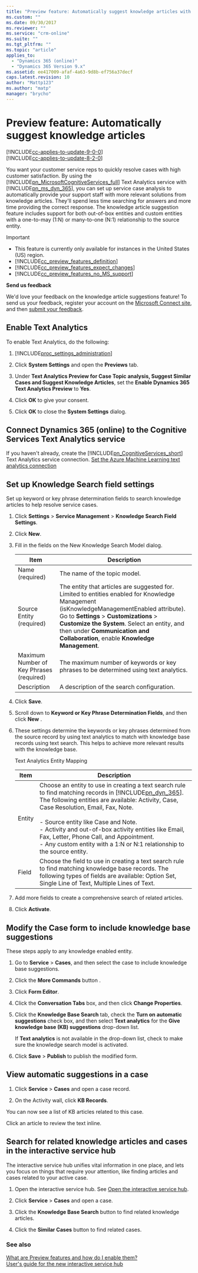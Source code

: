 ```yaml
---
title: "Preview feature: Automatically suggest knowledge articles with Dynamics 365 Customer Engagement| MicrosoftDocs"
ms.custom: ""
ms.date: 09/30/2017
ms.reviewer: ""
ms.service: "crm-online"
ms.suite: ""
ms.tgt_pltfrm: ""
ms.topic: "article"
applies_to: 
  - "Dynamics 365 (online)"
  - "Dynamics 365 Version 9.x"
ms.assetid: ee417009-afaf-4a63-9d8b-ef756a37decf
caps.latest.revision: 10
author: "Mattp123"
ms.author: "matp"
manager: "brycho"
---
```

# Preview feature: Automatically suggest knowledge articles

[!INCLUDE[cc-applies-to-update-9-0-0](../includes/cc_applies_to_update_9_0_0.md)]<br/>[!INCLUDE[cc-applies-to-update-8-2-0](../includes/cc_applies_to_update_8_2_0.md)]

You want your customer service reps to quickly resolve cases with high customer satisfaction. By using the [!INCLUDE[pn_MicrosoftCognitiveServices_full](../includes/pn-microsoftcognitiveservices-full.md)] Text Analytics service with [!INCLUDE[pn_ms_dyn_365](../includes/pn-ms-dyn-365.md)], you can set up service case analysis to automatically provide your support staff with more relevant solutions from knowledge articles. They'll spend less time searching for answers and more time providing the correct response. The knowledge article suggestion feature includes support for both out-of-box entities and custom entities with a one-to-may (1:N) or many-to-one (N:1) relationship to the source entity.  
  
> [!IMPORTANT]
> - This feature is currently only available for instances in the United States (US) region.  
> - [!INCLUDE[cc_preview_features_definition](../includes/cc-preview-features-definition.md)]  
> - [!INCLUDE[cc_preview_features_expect_changes](../includes/cc-preview-features-expect-changes.md)]  
> - [!INCLUDE[cc_preview_features_no_MS_support](../includes/cc-preview-features-no-ms-support.md)]  
>   
> **Send us feedback**  
>   
>  We'd love your feedback on the knowledge article suggestions feature! To send us your feedback, register your account on the [Microsoft Connect site](https://connect.microsoft.com/site687), and then [submit your feedback](https://connect.microsoft.com/site687/Feedback/LoadSubmitFeedbackForm?FormID=5908).  
  
<a name="BKMK_EnablePreview"></a>   

## Enable Text Analytics  
 To enable Text Analytics, do the following:  
  
1. [!INCLUDE[proc_settings_administration](../includes/proc-settings-administration.md)]  
  
2.  Click **System Settings** and open the **Previews** tab.  
  
3.  Under **Text Analytics Preview for Case Topic analysis, Suggest Similar Cases and Suggest Knowledge Articles**, set the **Enable Dynamics 365 Text Analytics Preview** to **Yes**.  
  
4.  Click **OK** to give your consent.  
  
5.  Click **OK** to close the **System Settings** dialog.  
  
<a name="BKMK_ConnectTextAnalytics"></a>   

## Connect Dynamics 365 (online) to the Cognitive Services Text Analytics service  
 If you haven't already, create the [!INCLUDE[pn_CognitiveServices_short](../includes/pn-microsoftcognitiveservices-short.md)] Text Analytics service connection. [Set the Azure Machine Learning text analytics connection](https://docs.microsoft.com/dynamics365/customer-engagement/admin/public-preview-microsoft-cognitive-services-integration#Set_AzureMLconnection)  
  
<a name="BKMK_SetUpKnowledgeSearch"></a>   

## Set up Knowledge Search field settings  
 Set up keyword or key phrase determination fields to search knowledge articles to help resolve service cases.  
  
1.  Click **Settings** > **Service Management** > **Knowledge Search Field Settings**.  
  
2.  Click **New**.  
  
3.  Fill in the fields on the New Knowledge Search Model dialog.  
  
    |Item|Description|  
    |----------|-----------------|  
    |Name (required)|The name of the topic model.|  
    |Source Entity (required)|The entity that articles are suggested for. Limited to entities enabled for Knowledge Management (isKnowledgeManagementEnabled attribute). Go to **Settings** > **Customizations** > **Customize the System**. Select an entity, and then under **Communication and Collaboration**, enable **Knowledge Management**.|  
    |Maximum Number of Key Phrases (required)|The maximum number of keywords or key phrases to be determined using text analytics.|  
    |Description|A description of the search configuration.|  
  
4.  Click **Save**.  
  
5.  Scroll down to **Keyword or Key Phrase Determination Fields**, and then click **New** .  
  
6.  These settings determine the keywords or key phrases determined from the source record by using text analytics to match with knowledge base records using text search. This helps to achieve more relevant results with the knowledge base.  
  
     Text Analytics Entity Mapping  
  
    |Item|Description|  
    |----------|-----------------|  
    |Entity|Choose an entity to use in creating a text search rule to find matching records in [!INCLUDE[pn_dyn_365](../includes/pn-dyn-365.md)]. The following entities are available: Activity, Case, Case Resolution, Email, Fax, Note.<br /><br /> -   Source entity like Case and Note.<br />-   Activity and out-of-box activity entities like Email, Fax, Letter, Phone Call, and Appointment.<br />-   Any custom entity with a 1:N or N:1 relationship to the source entity.|  
    |Field|Choose the  field to use in creating a text search rule to find matching knowledge base records. The following types of fields are available: Option Set, Single Line of Text, Multiple Lines of Text.|  
  
7.  Add more fields to create a comprehensive search of related articles.  
  
8.  Click **Activate**.  
  
<a name="BKMK_ModifyCase"></a>   
## Modify the Case form to include knowledge base suggestions  
 These steps apply to any knowledge enabled entity.  
  
1.  Go to **Service** > **Cases**, and then select the case to include knowledge base suggestions.  
  
2.  Click the **More Commands** button .  
  
3.  Click **Form Editor**.  
  
4.  Click the **Conversation Tabs** box, and then click **Change Properties**.  
  
5.  Click the **Knowledge Base Search** tab, check the **Turn on automatic suggestions** check box, and then select **Text analytics** for the **Give knowledge base (KB) suggestions** drop-down list.  
  
     If **Text analytics** is not available in the drop-down list, check to make sure the knowledge search model is activated.  
  
6.  Click **Save** > **Publish** to publish the modified form.  
  
<a name="BKMK_ViewAutomatic"></a>   
## View automatic suggestions in a case  
  
1.  Click **Service** > **Cases** and open a case record.  
  
2.  On the Activity wall, click **KB Records**.  
  
 You can now see a list of KB articles related to this case.  
  
 Click an article to review the text inline.  
  
<a name="BKMK_ISHSearch"></a>   
## Search for related knowledge articles and cases in the interactive service hub  
 The interactive service hub  unifies vital information in one place, and lets you focus on things that require your attention, like finding articles and cases related to your active case.  
  
1.  Open the interactive service hub. See [Open the interactive service hub](https://docs.microsoft.com/dynamics365/customer-engagement/customer-service/user-guide-customer-service).  
  
2.  Click **Service** > **Cases** and open a case.  
  
3.  Click the **Knowledge Base Search** button to find related knowledge articles.  
  
4.  Click the **Similar Cases** button to find related cases.  
 
### See also  
 [What are Preview features and how do I enable them?](https://docs.microsoft.com/dynamics365/customer-engagement/admin/what-are-preview-features-how-do-i-enable-them)   
 [User's guide for the new interactive service hub](https://docs.microsoft.com/dynamics365/customer-engagement/customer-service/user-guide-customer-service)   

